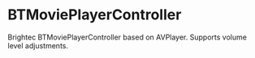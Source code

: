 # BTMoviePlayerController
Brightec BTMoviePlayerController based on AVPlayer. Supports volume level adjustments.
